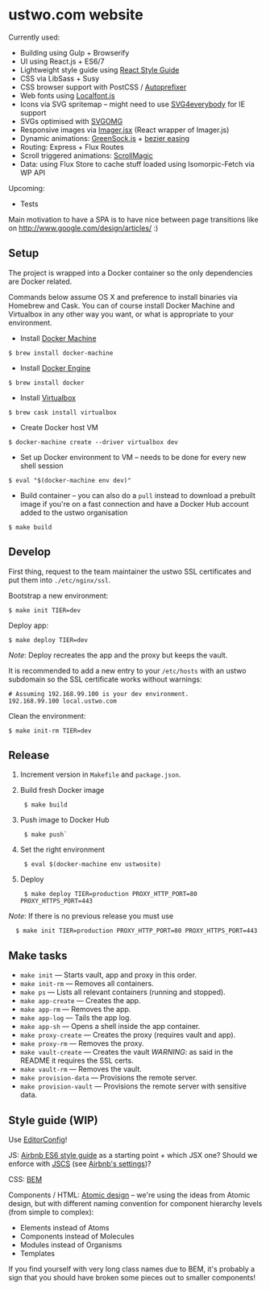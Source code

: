 # ustwo.com website

Currently used:

  * Building using Gulp + Browserify
  * UI using React.js + ES6/7
  * Lightweight style guide using [React Style Guide](https://github.com/alexlande/react-style-guide)
  * CSS via LibSass + Susy
  * CSS browser support with PostCSS / [Autoprefixer](https://github.com/postcss/autoprefixer)
  * Web fonts using [Localfont.js](https://github.com/jaicab/localFont)
  * Icons via SVG spritemap – might need to use [SVG4everybody](https://github.com/jonathantneal/svg4everybody) for IE support
  * SVGs optimised with [SVGOMG](https://jakearchibald.github.io/svgomg/)
  * Responsive images via [Imager.jsx](https://github.com/oncletom/Imager.jsx) (React wrapper of Imager.js)
  * Dynamic animations: [GreenSock.js](http://greensock.com/get-started-js) + [bezier easing](https://github.com/gre/bezier-easing)
  * Routing: Express + Flux Routes
  * Scroll triggered animations: [ScrollMagic](http://janpaepke.github.io/ScrollMagic/)
  * Data: using Flux Store to cache stuff loaded using Isomorpic-Fetch via WP API

Upcoming:

 * Tests

Main motivation to have a SPA is to have nice between page transitions like on http://www.google.com/design/articles/ :)

## Setup

The project is wrapped into a Docker container so the only dependencies are Docker related.

Commands below assume OS X and preference to install binaries via Homebrew and Cask. You can of course install Docker Machine and Virtualbox in any other way you want, or what is appropriate to your environment.

  * Install [Docker Machine](https://docs.docker.com/machine/#installation)

  `$ brew install docker-machine`

  * Install [Docker Engine](https://docs.docker.com/installation/binaries/)

  `$ brew install docker`

  * Install [Virtualbox](https://www.virtualbox.org/wiki/Downloads)

  `$ brew cask install virtualbox`

  * Create Docker host VM

  `$ docker-machine create --driver virtualbox dev`

  * Set up Docker environment to VM – needs to be done for every new shell session

  `$ eval "$(docker-machine env dev)"`

  * Build container – you can also do a `pull` instead to download a prebuilt image if you're on a fast connection and have a Docker Hub account added to the ustwo organisation

  `$ make build`

## Develop

First thing, request to the team maintainer the ustwo SSL certificates and put
them into `./etc/nginx/ssl`.

Bootstrap a new environment:

    $ make init TIER=dev

Deploy app:

    $ make deploy TIER=dev

*Note*: Deploy recreates the app and the proxy but keeps the vault.

It is recommended to add a new entry to your `/etc/hosts` with an ustwo
subdomain so the SSL certificate works without warnings:

    # Assuming 192.168.99.100 is your dev environment.
    192.168.99.100 local.ustwo.com

Clean the environment:

    $ make init-rm TIER=dev


## Release

1. Increment version in `Makefile` and `package.json`.
2. Build fresh Docker image

        $ make build

3. Push image to Docker Hub

        $ make push`

4. Set the right environment

        $ eval $(docker-machine env ustwosite)

5. Deploy

        $ make deploy TIER=production PROXY_HTTP_PORT=80 PROXY_HTTPS_PORT=443

*Note*: If there is no previous release you must use

      $ make init TIER=production PROXY_HTTP_PORT=80 PROXY_HTTPS_PORT=443


## Make tasks

* `make init` — Starts vault, app and proxy in this order.
* `make init-rm` — Removes all containers.
* `make ps` —  Lists all relevant containers (running and stopped).
* `make app-create` — Creates the app.
* `make app-rm` — Removes the app.
* `make app-log` — Tails the app log.
* `make app-sh` — Opens a shell inside the app container.
* `make proxy-create` — Creates the proxy (requires vault and app).
* `make proxy-rm` — Removes the proxy.
* `make vault-create` — Creates the vault *WARNING*: as said in the README it requires the SSL certs.
* `make vault-rm` — Removes the vault.
* `make provision-data` — Provisions the remote server.
* `make provision-vault` — Provisions the remote server with sensitive data.

## Style guide (WIP)

Use [EditorConfig](http://editorconfig.org/)!

JS: [Airbnb ES6 style guide](https://github.com/airbnb/javascript) as a starting point + which JSX one?
Should we enforce with [JSCS](http://jscs.info/) (see [Airbnb's settings](https://github.com/jscs-dev/node-jscs/blob/master/presets/airbnb.json))?

CSS: [BEM](http://getbem.com/introduction/)

Components / HTML: [Atomic design](http://bradfrost.com/blog/post/atomic-web-design/) – we're using the ideas from Atomic design, but with different naming convention for component hierarchy levels (from simple to complex):
  * Elements instead of Atoms
  * Components instead of Molecules
  * Modules instead of Organisms
  * Templates

If you find yourself with very long class names due to BEM, it's probably a sign that you should have broken some pieces out to smaller components!
